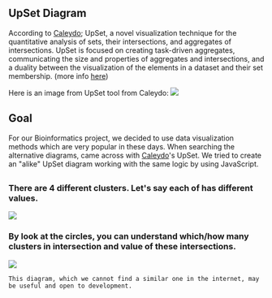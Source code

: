 ## UpSet Diagram

According to [Caleydo](https://github.com/Caleydo); UpSet, a novel visualization technique for the quantitative analysis of sets, their intersections, and aggregates of intersections.
UpSet is focused on creating task-driven aggregates, communicating the size and properties of aggregates and intersections, and a duality between the visualization of the elements in a dataset and their set membership. (more info [here](https://caleydo.org/tools/upset/))

Here is an image from UpSet tool from Caleydo:
![](https://caleydo.org/assets/images/projects/upset//upsetr-banana.png)

## Goal
For our Bioinformatics project, we decided to use data visualization methods which are very popular in these days. When searching the alternative diagrams, came across with [Caleydo](https://github.com/Caleydo)'s UpSet. 
We tried to create an "alike" UpSet diagram working with the same logic by using JavaScript.

## 
### There are 4 different clusters. Let's say each of has different values.
![](https://i.imgur.com/TmDeRw9.png)

### By look at the circles, you can understand which/how many clusters in intersection and value of these intersections.
![](https://i.imgur.com/537jUu3.png)

`This diagram, which we cannot find a similar one in the internet, may be useful and open to development.`
